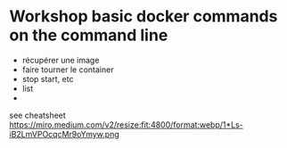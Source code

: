 # Workshop basic docker commands on the command line

- récupérer une image
- faire tourner le container
- stop start, etc
- list
-

see cheatsheet
<https://miro.medium.com/v2/resize:fit:4800/format:webp/1*Ls-iB2LmVPOcqcMr9oYmyw.png>
